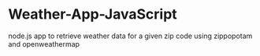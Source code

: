 # Weather-App-JavaScript
node.js app to retrieve weather data for a given zip code using zippopotam and openweathermap
